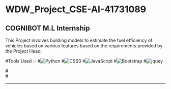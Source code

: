# WDW_Project_CSE-AI-41731089
<!-- ## Description -->

<h2>COGNIBOT M.L Internship</h2>

This Project involves building models to estimate the fuel efficiency of vehicles based on various features based on the requirements provided by the Project Head. 
<br>


<!-- _**This project makes use of :**_

1. Python
2. Machine Learning -->

#Tools Used :-
#![Python]((http://pluspng.com/python-logo-png-567.html))
#![CSS3](https://img.shields.io/badge/CSS3-1572B6?style=for-the-badge&logo=css3&logoColor=white)
#![JavaScript](https://img.shields.io/badge/JavaScript-323330?style=for-the-badge&logo=javascript&logoColor=F7DF1E)
#![Bootstrap](https://img.shields.io/badge/Bootstrap-563D7C?style=for-the-badge&logo=bootstrap&logoColor=white)
#![jquey](https://img.shields.io/badge/jQuery-0769AD?style=for-the-badge&logo=jquery&logoColor=white)

#<br>
#<hr>
